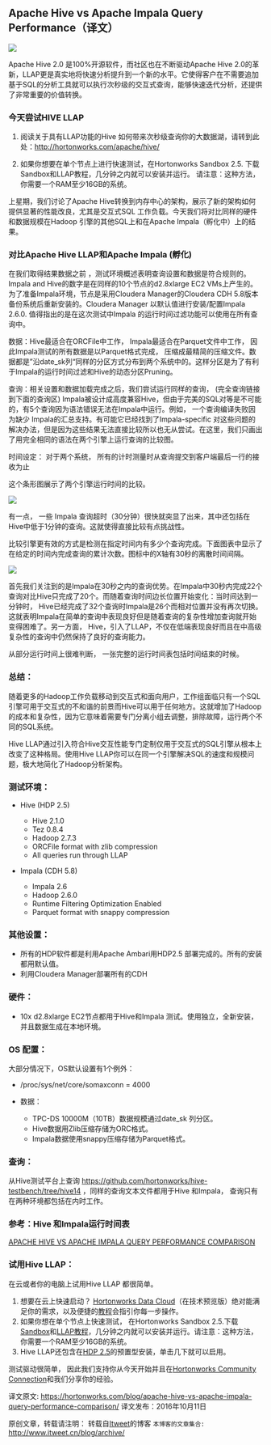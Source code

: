 Apache Hive vs Apache Impala Query Performance（译文）
---

![](https://github.com/itweet/labs/raw/master/BigData/img/Screen-Shot-2016-10-11-at-11.45.03-AM.png)

Apache Hive 2.0 是100%开源软件，而社区也在不断驱动Apache Hive 2.0的革新，LLAP更是真实地将快速分析提升到一个新的水平。它使得客户在不需要追加基于SQL的分析工具就可以执行次秒级的交互式查询，能够快速迭代分析，还提供了非常重要的价值转换。

### 今天尝试HIVE  LLAP
1.  阅读关于具有LLAP功能的Hive 如何带来次秒级查询你的大数据湖，请转到此处：http://hortonworks.com/apache/hive/

2.  如果你想要在单个节点上进行快速测试，在Hortonworks Sandbox 2.5. 下载Sandbox和LLAP教程，几分钟之内就可以安装并运行。
请注意：这种方法，你需要一个RAM至少16GB的系统。

上星期，我们讨论了Apache Hive转换到内存中心的架构，展示了新的架构如何提供显著的性能改良，尤其是交互式SQL 工作负载。今天我们将对比同样的硬件和数据规模在Hadoop 引擎的其他SQL上和在Apache Impala（孵化中）上的结果。

### 对比Apache Hive LLAP和Apache Impala (孵化)
在我们取得结果数据之前 ，测试环境概述表明查询设置和数据是符合规则的。Impala and Hive的数字是在同样的10个节点的d2.8xlarge EC2 VMs上产生的。为了准备Impala环境，节点是采用Cloudera Manager的Cloudera CDH 5.8版本备份系统后重新安装的。Cloudera Manager 以默认值进行安装/配置Impala 2.6.0. 值得指出的是在这次测试中Impala 的运行时间过滤功能可以使用在所有查询中。

数据：Hive最适合在ORCFile中工作，  Impala最适合在Parquet文件中工作， 因此Impala测试的所有数据是以Parquet格式完成， 压缩成最精简的压缩文件。数据都是”沿date_sk列“同样的分区方式分布到两个系统中的。这样分区是为了有利于Impala的运行时间过滤和Hive的动态分区Pruning。

查询：相关设置和数据加载完成之后，我们尝试运行同样的查询， (完全查询链接到下面的查询区) Impala被设计成高度兼容Hive，但由于完美的SQL对等是不可能的，有5个查询因为语法错误无法在Impala中运行。例如， 一个查询编译失败因为缺少 Impala的汇总支持。有可能它已经找到了Impala-specific 对这些问题的解决办法，但是因为这些结果无法直接比较所以也无从尝试。在这里，我们只画出了用完全相同的语法在两个引擎上运行查询的比较图。

时间设定： 对于两个系统， 所有的计时测量时从查询提交到客户端最后一行的接收为止

这个条形图展示了两个引擎运行时间的比较。

![](https://github.com/itweet/labs/raw/master/BigData/img/llapblog-1.png)

有一点， 一些 Impala 查询超时（30分钟）很快就突显了出来，其中还包括在Hive中低于1分钟的查询。这就使得直接比较有点挑战性。

比较引擎更有效的方式是检测在指定时间内有多少个查询完成。下面图表中显示了在给定的时间内完成查询的累计次数。图标中的X轴有30秒的离散时间间隔。

![](https://github.com/itweet/labs/raw/master/BigData/img/llapblog2-1.png)

首先我们关注到的是Impala在30秒之内的查询优势。在Impala中30秒内完成22个查询对比Hive只完成了20个。而随着查询时间边长位置开始变化：当时间达到一分钟时， Hive已经完成了32个查询时Impala是26个而相对位置并没有再次切换。这就表明Impala在简单的查询中表现良好但是随着查询的复杂性增加查询就开始变得困难了。另一方面， Hive，引入了LLAP，不仅在低端表现良好而且在中高级复杂性的查询中仍然保持了良好的查询能力。

从部分运行时间上很难判断， 一张完整的运行时间表包括时间结束的时候。

### 总结：

随着更多的Hadoop工作负载移动到交互式和面向用户，工作组面临只有一个SQL引擎可用于交互式的不和谐的前景而Hive可以用于任何地方。这就增加了Hadoop的成本和复杂性，因为它意味着需要专门分离小组去调整，排除故障，运行两个不同的SQL系统。

Hive LLAP通过引入符合Hive交互性能专门定制仅用于交互式的SQL引擎从根本上改变了这种格局。使用Hive LLAP你可以在同一个引擎解决SQL的速度和规模问题，极大地简化了Hadoop分析架构。

### 测试环境：

- Hive (HDP 2.5)  
    + Hive 2.1.0
    + Tez 0.8.4
    + Hadoop 2.7.3
    +  ORCFile format with zlib compression
    +   All queries run through LLAP
 
- Impala (CDH 5.8)
    + Impala 2.6
    + Hadoop 2.6.0
    + Runtime Filtering Optimization Enabled
    + Parquet format with snappy compression

### 其他设置：
- 所有的HDP软件都是利用Apache Ambari用HDP2.5 部署完成的。所有的安装都用默认值。
- 利用Cloudera Manager部署所有的CDH

### 硬件：
- 10x d2.8xlarge EC2节点都用于Hive和Impala 测试。使用独立，全新安装，并且数据生成在本地环境。

### OS 配置：
大部分情况下，OS默认设置有1个例外：
- /proc/sys/net/core/somaxconn = 4000

- 数据：
    + TPC-DS 10000M（10TB）数据规模通过date_sk 列分区。
    + Hive数据用Zlib压缩存储为ORC格式。
    + Impala数据使用snappy压缩存储为Parquet格式。

### 查询：
从Hive测试平台上查询 https://github.com/hortonworks/hive-testbench/tree/hive14  ，同样的查询文本文件都用于Hive 和Impala， 查询只有在两种环境都包括在内时工作。

### 参考：Hive 和Impala运行时间表
[APACHE HIVE VS APACHE IMPALA QUERY PERFORMANCE COMPARISON](https://hortonworks.com/blog/apache-hive-vs-apache-impala-query-performance-comparison/)

### 试用Hive LLAP：

在云或者你的电脑上试用Hive LLAP 都很简单。

1.  想要在云上快速启动？ [Hortonworks Data Cloud](http://hortonworks.github.io/hdp-aws/index.html)（在技术预览版）绝对能满足你的需求，以及便捷的[教程](https://community.hortonworks.com/content/kbentry/54226/how-to-use-hortonworks-cloud-to-provision-a-cluste.html)会指引你每一步操作。
2.  如果你想在单个节点上快速测试， 在Hortonworks Sandbox 2.5.下载[Sandbox](https://hortonworks.com/products/sandbox/)和[LLAP教程](https://hortonworks.com/hadoop-tutorial/interactive-sql-hadoop-hive-llap/)，几分钟之内就可以安装并运行。请注意：这种方法，你需要一个RAM至少16GB的系统。
3.  Hive LLAP还包含在[HDP 2.5](https://hortonworks.com/downloads/)的预置型安装，单击几下就可以启用。

测试驱动很简单， 因此我们支持你从今天开始并且在[Hortonworks Community Connection](https://community.hortonworks.com/spaces/66/data-processing-track_2.html?topics=Hive&type=question)和我们分享你的经验。

译文原文: https://hortonworks.com/blog/apache-hive-vs-apache-impala-query-performance-comparison/
译文发布：2016年10月11日

原创文章，转载请注明： 转载自[Itweet](http://www.itweet.cn)的博客
`本博客的文章集合:` http://www.itweet.cn/blog/archive/









